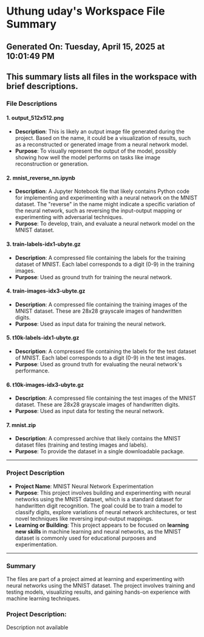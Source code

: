 # Uthung uday's Workspace File Summary
## Generated On: Tuesday, April 15, 2025 at 10:01:49 PM
This summary lists all files in the workspace with brief descriptions.
---
### File Descriptions

#### 1. **output_512x512.png**
   - **Description**: This is likely an output image file generated during the project. Based on the name, it could be a visualization of results, such as a reconstructed or generated image from a neural network model.
   - **Purpose**: To visually represent the output of the model, possibly showing how well the model performs on tasks like image reconstruction or generation.

#### 2. **mnist_reverse_nn.ipynb**
   - **Description**: A Jupyter Notebook file that likely contains Python code for implementing and experimenting with a neural network on the MNIST dataset. The "reverse" in the name might indicate a specific variation of the neural network, such as reversing the input-output mapping or experimenting with adversarial techniques.
   - **Purpose**: To develop, train, and evaluate a neural network model on the MNIST dataset.

#### 3. **train-labels-idx1-ubyte.gz**
   - **Description**: A compressed file containing the labels for the training dataset of MNIST. Each label corresponds to a digit (0-9) in the training images.
   - **Purpose**: Used as ground truth for training the neural network.

#### 4. **train-images-idx3-ubyte.gz**
   - **Description**: A compressed file containing the training images of the MNIST dataset. These are 28x28 grayscale images of handwritten digits.
   - **Purpose**: Used as input data for training the neural network.

#### 5. **t10k-labels-idx1-ubyte.gz**
   - **Description**: A compressed file containing the labels for the test dataset of MNIST. Each label corresponds to a digit (0-9) in the test images.
   - **Purpose**: Used as ground truth for evaluating the neural network's performance.

#### 6. **t10k-images-idx3-ubyte.gz**
   - **Description**: A compressed file containing the test images of the MNIST dataset. These are 28x28 grayscale images of handwritten digits.
   - **Purpose**: Used as input data for testing the neural network.

#### 7. **mnist.zip**
   - **Description**: A compressed archive that likely contains the MNIST dataset files (training and testing images and labels).
   - **Purpose**: To provide the dataset in a single downloadable package.

---

### Project Description

- **Project Name**: MNIST Neural Network Experimentation
- **Purpose**: This project involves building and experimenting with neural networks using the MNIST dataset, which is a standard dataset for handwritten digit recognition. The goal could be to train a model to classify digits, explore variations of neural network architectures, or test novel techniques like reversing input-output mappings.
- **Learning or Building**: This project appears to be focused on **learning new skills** in machine learning and neural networks, as the MNIST dataset is commonly used for educational purposes and experimentation.

--- 

### Summary
The files are part of a project aimed at learning and experimenting with neural networks using the MNIST dataset. The project involves training and testing models, visualizing results, and gaining hands-on experience with machine learning techniques. 
### Project Description:
 Description not available
